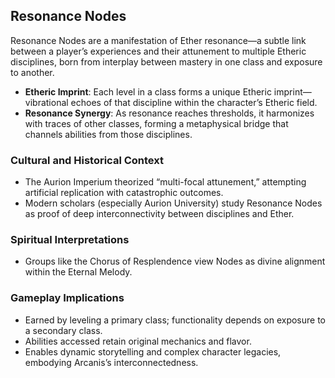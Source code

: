 ## Resonance Nodes
Resonance Nodes are a manifestation of Ether resonance—a subtle link between a player’s experiences and their attunement to multiple Etheric disciplines, born from interplay between mastery in one class and exposure to another.

- **Etheric Imprint**: Each level in a class forms a unique Etheric imprint—vibrational echoes of that discipline within the character’s Etheric field.
- **Resonance Synergy**: As resonance reaches thresholds, it harmonizes with traces of other classes, forming a metaphysical bridge that channels abilities from those disciplines.

### Cultural and Historical Context
- The Aurion Imperium theorized “multi-focal attunement,” attempting artificial replication with catastrophic outcomes.
- Modern scholars (especially Aurion University) study Resonance Nodes as proof of deep interconnectivity between disciplines and Ether.

### Spiritual Interpretations
- Groups like the Chorus of Resplendence view Nodes as divine alignment within the Eternal Melody.

### Gameplay Implications
- Earned by leveling a primary class; functionality depends on exposure to a secondary class.
- Abilities accessed retain original mechanics and flavor.
- Enables dynamic storytelling and complex character legacies, embodying Arcanis’s interconnectedness.



